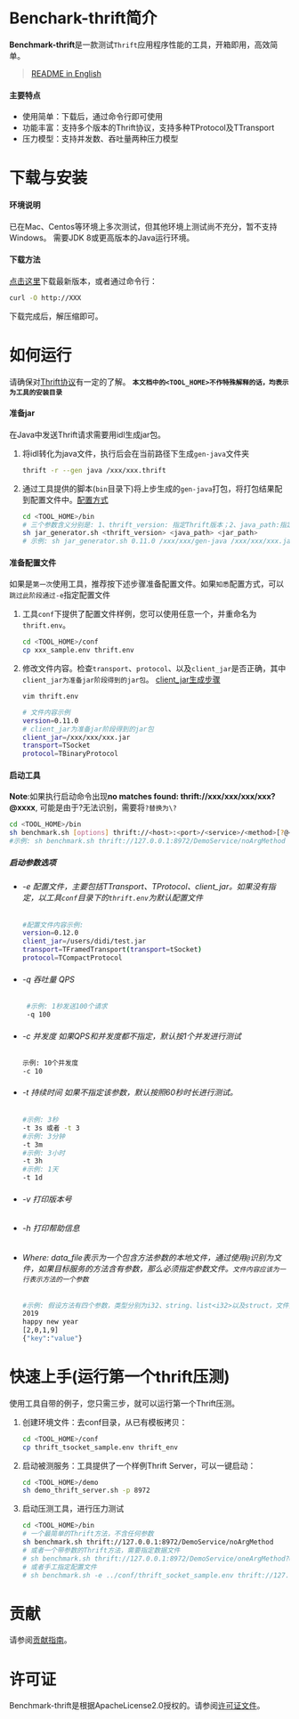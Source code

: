 # Benchark-thrift简介
**Benchmark-thrift**是一款测试`Thrift`应用程序性能的工具，开箱即用，高效简单。
> [README in English](README_EN.md)
#### 主要特点
 * 使用简单：下载后，通过命令行即可使用 
 * 功能丰富：支持多个版本的Thrift协议，支持多种TProtocol及TTransport
 * 压力模型：支持并发数、吞吐量两种压力模型  
# 下载与安装
#### 环境说明
已在Mac、Centos等环境上多次测试，但其他环境上测试尚不充分，暂不支持Windows。
需要JDK 8或更高版本的Java运行环境。
#### 下载方法
[点击这里](http://XXX "Download")下载最新版本，或者通过命令行：
     
```bash
curl -O http://XXX
```
下载完成后，解压缩即可。

# 如何运行
请确保对[Thrift协议](https://thrift.apache.org/tutorial/)有一定的了解。
**`本文档中的<TOOL_HOME>不作特殊解释的话，均表示为工具的安装目录`**
#### 准备jar
在Java中发送Thrift请求需要用idl生成jar包。
1. 将idl转化为java文件，执行后会在当前路径下生成`gen-java`文件夹
	```bash
	thrift -r --gen java /xxx/xxx.thrift 
	```
	
2. 通过工具提供的脚本(`bin`目录下)将上步生成的`gen-java`打包，将打包结果配到配置文件中。[配置方式](#准备配置文件)
	```bash
	cd <TOOL_HOME>/bin
	# 三个参数含义分别是: 1、thrift_version: 指定Thrift版本；2、java_path:指定java文件夹路径(绝对路径)；3、jar_path:指定输出jar包的位置和名称
	sh jar_generator.sh <thrift_version> <java_path> <jar_path> 
	# 示例: sh jar_generator.sh 0.11.0 /xxx/xxx/gen-java /xxx/xxx/xxx.jar
	```

#### 准备配置文件
如果是`第一次`使用工具，推荐按下述步骤准备配置文件。如果`知悉`配置方式，可以`跳过此阶段通过-e`指定配置文件
1. 工具`conf`下提供了配置文件样例，您可以使用任意一个，并重命名为`thrift.env`。
	```bash
	cd <TOOL_HOME>/conf
	cp xxx_sample.env thrift.env
	```
2. 修改文件内容。检查`transport`、`protocol`、以及`client_jar`是否正确，其中`client_jar为准备jar阶段得到的jar包`。 [client_jar生成步骤](#准备jar)
	```bash
	vim thrift.env
	```
	```bash   
	# 文件内容示例
	version=0.11.0
	# client_jar为准备jar阶段得到的jar包
	client_jar=/xxx/xxx/xxx.jar  
	transport=TSocket  
	protocol=TBinaryProtocol  
	```
#### 启动工具 

**Note**:如果执行启动命令出现**no matches found: thrift://xxx/xxx/xxx/xxx?@xxxx**, 可能是由于?无法识别，需要将`?替换为\?`
    
```bash
cd <TOOL_HOME>/bin
sh benchmark.sh [options] thrift://<host>:<port>/<service>/<method>[?@<data_file>]
#示例: sh benchmark.sh thrift://127.0.0.1:8972/DemoService/noArgMethod
```

##### 启动参数选项
 * ###### -e 配置文件，主要包括TTransport、TProtocol、client_jar。如果没有指定，以工具`conf`目录下的`thrift.env`为默认配置文件
    ```bash
    #配置文件内容示例:     
    version=0.12.0  
    client_jar=/users/didi/test.jar  
    transport=TFramedTransport(transport=tSocket)  
    protocol=TCompactProtocol
    ```    
 * ###### -q 吞吐量 QPS 
   ```bash
    #示例: 1秒发送100个请求
    -q 100
    ``` 
 * ###### -c 并发度 如果QPS和并发度都不指定，默认按1个并发进行测试 
    ```bash
    示例: 10个并发度
    -c 10
    ``` 
 * ###### -t 持续时间 如果不指定该参数，默认按照60秒时长进行测试。
    ```bash
    #示例: 3秒
    -t 3s 或者 -t 3
    #示例: 3分钟
    -t 3m
    #示例: 3小时
    -t 3h
    #示例: 1天
    -t 1d
    ``` 
 * ###### -v 打印版本号
 * ###### -h 打印帮助信息
 * ###### Where: data_file表示为一个包含方法参数的本地文件，通过使用`@`识别为文件，如果目标服务的方法含有参数，那么必须指定参数文件。`文件内容应该为一行表示方法的一个参数`
    ```bash
    #示例: 假设方法有四个参数，类型分别为i32、string、list<i32>以及struct，文件内容形式应为
    2019
    happy new year
    [2,0,1,9]
    {"key":"value"}
    ```

# 快速上手(运行第一个thrift压测)
使用工具自带的例子，您只需三步，就可以运行第一个Thrift压测。
1. 创建环境文件：去conf目录，从已有模板拷贝：
	```bash
	cd <TOOL_HOME>/conf
	cp thrift_tsocket_sample.env thrift_env
	```
2. 启动被测服务：工具提供了一个样例Thrift Server，可以一键启动： 
	```bash
	cd <TOOL_HOME>/demo
	sh demo_thrift_server.sh -p 8972 
	```
3. 启动压测工具，进行压力测试
	```bash
	cd <TOOL_HOME>/bin
	# 一个最简单的Thrift方法，不含任何参数
	sh benchmark.sh thrift://127.0.0.1:8972/DemoService/noArgMethod
	# 或者一个带参数的Thrift方法，需要指定数据文件
	# sh benchmark.sh thrift://127.0.0.1:8972/DemoService/oneArgMethod?@../demo/data/oneArgMethod.text
	# 或者手工指定配置文件
	# sh benchmark.sh -e ../conf/thrift_socket_sample.env thrift://127.0.0.1:8972/DemoService/noArgMethod
	```
# 贡献

请参阅[贡献指南](CONTRIBUTING.md)。

# 许可证

Benchmark-thrift是根据ApacheLicense2.0授权的。请参阅[许可证文件](LICENSE)。